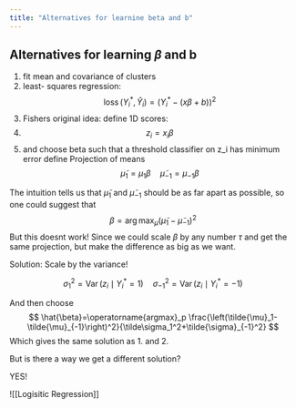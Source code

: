 ```yaml
---
title: "Alternatives for learnine beta and b"
---
```


## Alternatives for learning $\beta$ and b
1. fit mean and covariance of clusters
2. least- squares regression: $$
\operatorname{loss}\left(Y_i^\ast, \hat{Y}_i\right)=\left(Y_i^\ast-(x \beta+b)\right)^2
$$
3. Fishers original idea: define 1D scores: 
4. $$z_{i}= x_{i}\beta$$
5. and choose beta such that a threshold classifier on z_i has minimum error
define Projection of means 
$$
\tilde{\mu}_1=\mu_{1} \beta \quad \tilde{\mu}_{-1}=\mu_{-1} \beta
$$

The intuition tells us that $\tilde{\mu}_1$ and $\tilde{\mu}_{-1}$ should be as far apart as possible, so one could suggest that$$
\beta=\arg \max _\mu\left(\tilde{\mu}_1-\tilde{\mu}_{-1}\right)^2
$$
But this doesnt work!
Since we could scale $\beta$ by any number $\tau$ and get the same projection, but make the difference as big as we want.

Solution: Scale by the variance!

$$
\sigma_1^2=\operatorname{Var}\left(z_i \mid Y_i^\ast=1\right) \quad \sigma_{-1}^2=\operatorname{Var}\left(z_i \mid Y_i^\ast=-1\right)
$$

And then choose
$$
\hat{\beta}=\operatorname{argmax}_p \frac{\left(\tilde{\mu}_1-\tilde{\mu}_{-1}\right)^2}{\tilde\sigma_1^2+\tilde{\sigma}_{-1}^2}
$$
Which gives the same solution as 1. and 2.


But is there a way we get a different solution?

YES!

![[Logisitic Regression]]